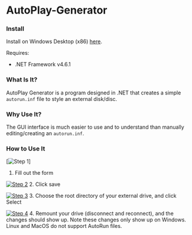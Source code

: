 # AutoPlay-Generator

### Install

Install on Windows Desktop (x86) [here](https://github.com/r2d2292/AutoPlay-Generator/blob/master/AutoPlay%20Generator/bin/Release/AutoPlay%20Generator.exe?raw=true).

Requires:
- .NET Framework v4.6.1

### What Is It?

AutoPlay Generator is a program designed in .NET that creates a simple `autorun.inf` file to style an external disk/disc.

### Why Use It?

The GUI interface is much easier to use and to understand than manually editing/creating an `autorun.inf`.

### How to Use It

[![Step 1](https://s22.postimg.cc/d0fz3e01t/disp1.png)]
1. Fill out the form

[![Step 2](https://s22.postimg.cc/lipf7sbq9/disp2.png)](https://postimg.cc/image/4i6iz3yot/)
2. Click save

[![Step 3](https://s22.postimg.cc/q5vh97yzl/disp4.png)](https://postimg.cc/image/lwqr71vq5/)
3. Choose the root directory of your external drive, and click Select

[![Step 4](https://s22.postimg.cc/uf07bkhq9/disp3.png)](https://postimg.cc/image/8ftsod0vx/)
4. Remount your drive (disconnect and reconnect), and the changes should show up. Note these changes only show up on Windows. Linux and MacOS do not support AutoRun files.